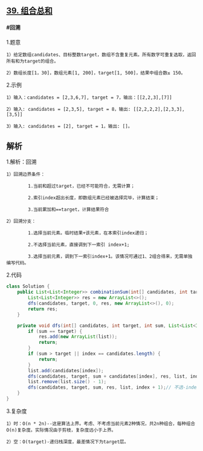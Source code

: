 ## [39. 组合总和](https://leetcode.cn/problems/combination-sum/)

#### #回溯
1.题意

    1）给定数组candidates、目标整数target，数组不含重复元素。所有数字可重复选取，返回所有和为target的组合。

    2）数组长度[1，30]，数组元素[1, 200]，target[1, 500]，结果中组合数≤ 150。

2.示例

    1）输入：candidates = [2,3,6,7], target = 7，输出：[[2,2,3],[7]]

    2）输入: candidates = [2,3,5], target = 8，输出: [[2,2,2,2],[2,3,3],[3,5]]

    3）输入: candidates = [2], target = 1，输出: []。
## 解析
1.解析：回溯

    1）回溯边界条件：

            1.当前和超过target，已经不可能符合，无需计算；

            2.索引index超出长度，即数组元素已经被选择完毕，计算结束；

            3.当前累加和==target，计算结果符合

    2）回溯分支：

            1.选择当前元素。临时结果+该元素，在本索引index递归；

            2.不选择当前元素，直接调到下一索引 index+1;

            3.选择当前元素，调到下一索引index+1。该情况可通过1、2组合得来，无需单独编写代码。

2.代码
```java
class Solution {
    public List<List<Integer>> combinationSum(int[] candidates, int target) {
        List<List<Integer>> res = new ArrayList<>();
        dfs(candidates, target, 0, res, new ArrayList<>(), 0);
        return res;
    }

    private void dfs(int[] candidates, int target, int sum, List<List<Integer>> res, List<Integer> list, int index) {
        if (sum == target) {
            res.add(new ArrayList(list));
            return;
        }
        if (sum > target || index == candidates.length) {
            return;
        } 
        list.add(candidates[index]);
        dfs(candidates, target, sum + candidates[index], res, list, index);//选-index
        list.remove(list.size() - 1);
        dfs(candidates, target, sum, res, list, index + 1);// 不选-index+1  
    }
}
```
3.复杂度

    1）时：O(n * 2n)--这是算法上界。考虑、不考虑当前元素2种情况，共2n种组合，每种组合O(n)复杂度。实际情况由于剪枝，复杂度远小于上界。

    2）空：O(target)-递归栈深度，最差情况下为target层。
